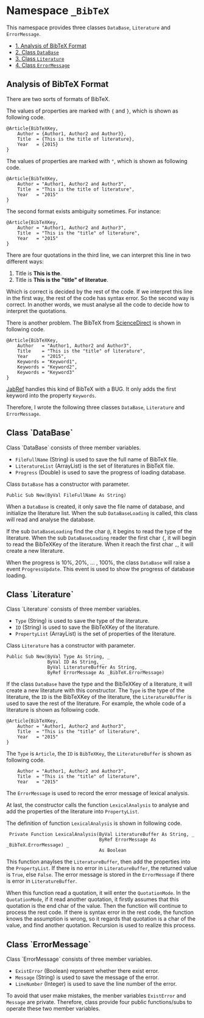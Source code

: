 # Namespace `_BibTeX`

This namespace provides three classes `DataBase`, `Literature` and `ErrorMessage`.

* [1. Analysis of BibTeX Format](#1)
* [2. Class `DataBase`](#2)
* [3. Class `Literature`](#3)
* [4. Class `ErrorMessage`](#4)

<h2 id="1">Analysis of BibTeX Format</h2>
There are two sorts of formats of BibTeX.

The values of properties are marked with `{` and `}`, which is shown as following code.

	@Article{BibTeXKey, 
		Author = {Author1, Author2 and Author3},  
		Title  = {This is the title of literature}, 
		Year   = {2015}
	}

The values of properties are marked with `"`, which is shown as following code.

	@Article{BibTeXKey, 
		Author = "Author1, Author2 and Author3",  
		Title  = "This is the title of literature", 
		Year   = "2015"
	}

The second format exists ambiguity sometimes. For instance:
	
	@Article{BibTeXKey, 
		Author = "Author1, Author2 and Author3",  
		Title  = "This is the "title" of literature", 
		Year   = "2015"
	}

There are four quotations in the third line, we can interpret this line in two different ways:

1. Title is **This is the**.
2. Title is **This is the "title" of literatue**.

Which is correct is decided by the rest of the code. If we interpret this line in the first way, the rest of the code has syntax error. So the second way is correct. In another words, we must analyse all the code to decide how to interpret the quotations.

There is another problem. The BibTeX from [ScienceDirect](http://www.sciencedirect.com/) is shown in following code.

	@Article{BibTeXKey, 
		Author   = "Author1, Author2 and Author3",  
		Title    = "This is the "title" of literature", 
		Year     = "2015",
		Keywords = "Keyword1",
		Keywords = "Keyword2",
		Keywords = "Keyword3" 
	}

[JabRef](http://jabref.sourceforge.net/) handles this kind of BibTeX with a BUG. It only adds the first keyword into the property `Keywords`.

Therefore, I wrote the following three classes `DataBase`, `Literature` and `ErrorMessage`.

<h2 id="2">Class `DataBase`</h2>
Class `DataBase` consists of three member variables.

* `FileFullName` (String) is used to save the full name of BibTeX file.
* `LiteratureList` (ArrayList) is the set of literatures in BibTeX file.
* `Progress` (Double) is used to save the progress of loading database.

Class `DataBase` has a constructor with parameter.

	Public Sub New(ByVal FileFullName As String)

When a `DataBase` is created, it only save the file name of database, and initialize the literature list. When the sub `DataBaseLoading` is called, this class will read and analyse the database.

If the sub `DataBaseLoading` find the char `@`, it begins to read the type of the literature. When the sub `DataBaseLoading` reader the first char `{`, it will begin to read the BibTeXKey of the literature. When it reach the first char `,`, it will create a new literature.

When the progress is 10%, 20%, ... , 100%, the class `DataBase` will raise a event `ProgressUpdate`. This event is used to show the progress of database loading.

<h2 id="3">Class `Literature`</h2>
Class `Literature` consists of three member variables.

* `Type` (String) is used to save the type of the literature.
* `ID` (String) is used to save the BibTeXKey of the literature.
* `PropertyList` (ArrayList) is the set of properties of the literature.

Class `Literature` has a constructor with parameter.

	Public Sub New(ByVal Type As String, _
				   ByVal ID As String, _
				   ByVal LiteratureBuffer As String, _
				   ByRef ErrorMessage As _BibTeX.ErrorMessage)
         
If the class `DataBase` have the type and the BibTeXKey of a literature, it will create a new literature with this constructor. The `Type` is the type of the literature, the `ID` is the BibTeXKey of the literature, the `LiteratureBuffer` is used to save the rest of the literature. For example, the whole code of a literature is shown as following code.

	@Article{BibTeXKey, 
		Author = "Author1, Author2 and Author3",  
		Title  = "This is the "title" of literature", 
		Year   = "2015"
	}

The `Type` is `Article`, the `ID` is `BibTeXKey`, the `LiteratureBuffer` is shown as following code.

		Author = "Author1, Author2 and Author3",  
		Title  = "This is the "title" of literature", 
		Year   = "2015"

The `ErrorMessage` is used to record the error message of lexical analysis.

At last, the constructor calls the function `LexicalAnalysis` to analyse and add the properties of the literature into `PropertyList`.

The definition of function `LexicalAnalysis` is shown in following code.

	 Private Function LexicalAnalysis(ByVal LiteratureBuffer As String, _
									  ByRef ErrorMessage As _BibTeX.ErrorMessage) _
									  As Boolean

This function anaylses the `LiteratureBuffer`, then add the properties into the `PropertyList`. If there is no error in `LiteratureBuffer`, the returned value is `True`, else `False`. The error message is stored in the `ErrorMessage` if there is error in `LiteratureBuffer`.

When this function read a quotation, it will enter the `QuotationMode`. In the `QuotationMode`, if it read another quotation, it firstly assumes that this quotation is the end char of the value. Then the function will continue to process the rest code. If there is syntax error in the rest code, the function knows the assumption is wrong, so it regards that quotation is a char of the value, and find another quotation. Recursion is used to realize this process.

<h2 id="4">Class `ErrorMessage`</h2>
Class `ErrorMessage` consists of three member variables.

* `ExistError` (Boolean) represent whether there exist error.
* `Message` (String) is used to save the message of the error.
* `LineNumber` (Integer) is used to save the line number of the error.

To avoid that user make mistakes, the menber variables `ExistError` and `Message` are private. Therefore, class provide four public functions/subs to operate these two member variables.
